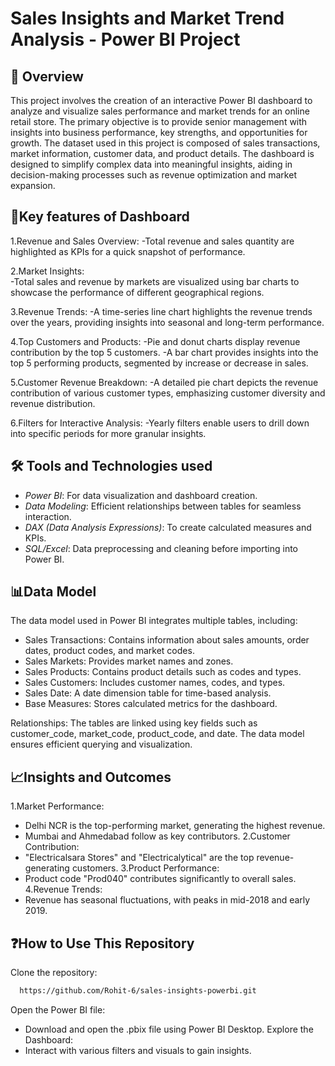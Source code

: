 
# Sales Insights and Market Trend Analysis - Power BI Project
## 🔎 Overview

This project involves the creation of an interactive Power BI dashboard to analyze and visualize sales performance and market trends for an online retail store. The primary objective is to provide senior management with insights into business performance, key strengths, and opportunities for growth.
The dataset used in this project is composed of sales transactions, market information, customer data, and product details. The dashboard is designed to simplify complex data into meaningful insights, aiding in decision-making processes such as revenue optimization and market expansion.






## 🔑Key features of Dashboard

1.Revenue and Sales Overview:
  -Total revenue and sales quantity are highlighted as KPIs for a quick snapshot of performance.

2.Market Insights:  
  -Total sales and revenue by markets are visualized using bar charts to showcase the performance of different geographical regions.

3.Revenue Trends:
  -A time-series line chart highlights the revenue trends over the years, providing insights into seasonal and long-term performance.

4.Top Customers and Products:
  -Pie and donut charts display revenue contribution by the top 5 customers.
  -A bar chart provides insights into the top 5 performing products, segmented by increase or decrease in sales.

5.Customer Revenue Breakdown:
  -A detailed pie chart depicts the revenue contribution of various customer types, emphasizing customer diversity and revenue distribution.

6.Filters for Interactive Analysis:
  -Yearly filters enable users to drill down into specific periods for more granular insights.
## 🛠 Tools and Technologies used
- *Power BI*: For data visualization and dashboard creation.
 - *Data Modeling*: Efficient relationships between tables for seamless interaction.
 - *DAX (Data Analysis Expressions)*: To create calculated measures and KPIs.
 - *SQL/Excel*: Data preprocessing and cleaning before importing into Power BI.


## 📊Data Model
The data model used in Power BI integrates multiple tables, including:
- Sales Transactions: Contains information about sales amounts, order dates, product codes, and market codes.
- Sales Markets: Provides market names and zones.
- Sales Products: Contains product details such as codes and types.
- Sales Customers: Includes customer names, codes, and types.
- Sales Date: A date dimension table for time-based analysis.
- Base Measures: Stores calculated metrics for the dashboard.

Relationships: The tables are linked using key fields such as customer_code, market_code, product_code, and date. The data model ensures efficient querying and visualization.


## 📈Insights and Outcomes
1.Market Performance:
  - Delhi NCR is the top-performing market, generating the highest revenue.
  - Mumbai and Ahmedabad follow as key contributors.
2.Customer Contribution:
  - "Electricalsara Stores" and "Electricalytical" are the top revenue-generating customers.
3.Product Performance:
  - Product code "Prod040" contributes significantly to overall sales.
4.Revenue Trends:
  - Revenue has seasonal fluctuations, with peaks in mid-2018 and early 2019.


## ❓How to Use This Repository

Clone the repository:

```bash
  https://github.com/Rohit-6/sales-insights-powerbi.git
```
Open the Power BI file:
  - Download and open the .pbix file using Power BI Desktop.
Explore the Dashboard:
  - Interact with various filters and visuals to gain insights.

